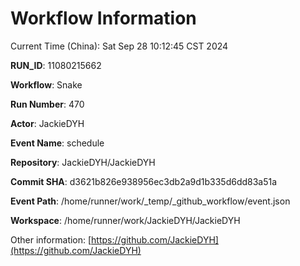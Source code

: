 # Workflow Information

Current Time (China): Sat Sep 28 10:12:45 CST 2024  

**RUN_ID**: 11080215662  

**Workflow**: Snake  

**Run Number**: 470  

**Actor**: JackieDYH  

**Event Name**: schedule  

**Repository**: JackieDYH/JackieDYH  

**Commit SHA**: d3621b826e938956ec3db2a9d1b335d6dd83a51a  

**Event Path**: /home/runner/work/_temp/_github_workflow/event.json  

**Workspace**: /home/runner/work/JackieDYH/JackieDYH  

Other information: [https://github.com/JackieDYH](https://github.com/JackieDYH)
